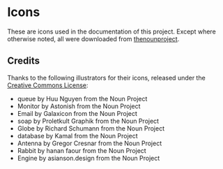 Icons
=====
These are icons used in the documentation of this project.  Except where
otherwise noted, all were downloaded from [thenounproject][thenounproject].

Credits
-------
Thanks to the following illustrators for their icons, released under the
[Creative Commons License][creativecommons]:

- queue by Huu Nguyen from the Noun Project
- Monitor by Astonish from the Noun Project
- Email by Galaxicon from the Noun Project
- soap by Proletkult Graphik from the Noun Project
- Globe by Richard Schumann from the Noun Project
- database by Kamal from the Noun Project
- Antenna by Gregor Cresnar from the Noun Project
- Rabbit by hanan faour from the Noun Project
- Engine by asianson.design from the Noun Project

[thenounproject]: https://thenounproject.com/
[creativecommons]: https://creativecommons.org/licenses/by/3.0/us/legalcode
